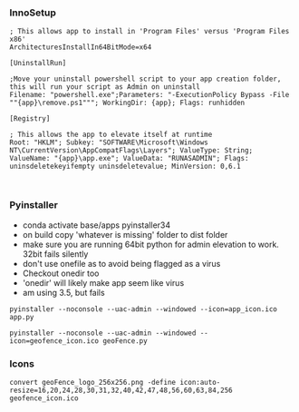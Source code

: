 ### InnoSetup

```script
; This allows app to install in 'Program Files' versus 'Program Files x86'
ArchitecturesInstallIn64BitMode=x64

[UninstallRun]

;Move your uninstall powershell script to your app creation folder, this will run your script as Admin on uninstall
Filename: "powershell.exe";Parameters: "-ExecutionPolicy Bypass -File ""{app}\remove.ps1"""; WorkingDir: {app}; Flags: runhidden

[Registry] 

; This allows the app to elevate itself at runtime
Root: "HKLM"; Subkey: "SOFTWARE\Microsoft\Windows NT\CurrentVersion\AppCompatFlags\Layers"; ValueType: String; ValueName: "{app}\app.exe"; ValueData: "RUNASADMIN"; Flags: uninsdeletekeyifempty uninsdeletevalue; MinVersion: 0,6.1 



```


### Pyinstaller

- conda activate base/apps pyinstaller34
- on build copy 'whatever is missing' folder to dist folder
- make sure you are running 64bit python for admin elevation to work. 32bit fails silently
- don't use onefile as to avoid being flagged as a virus
- Checkout onedir too
 - 'onedir' will likely make app seem like virus 
- am using 3.5, but fails

```pyinstaller --noconsole --uac-admin --windowed --icon=app_icon.ico app.py```

```pyinstaller --noconsole --uac-admin --windowed --icon=geofence_icon.ico geoFence.py```


### Icons

```convert geoFence_logo_256x256.png -define icon:auto-resize=16,20,24,28,30,31,32,40,42,47,48,56,60,63,84,256 geofence_icon.ico```
